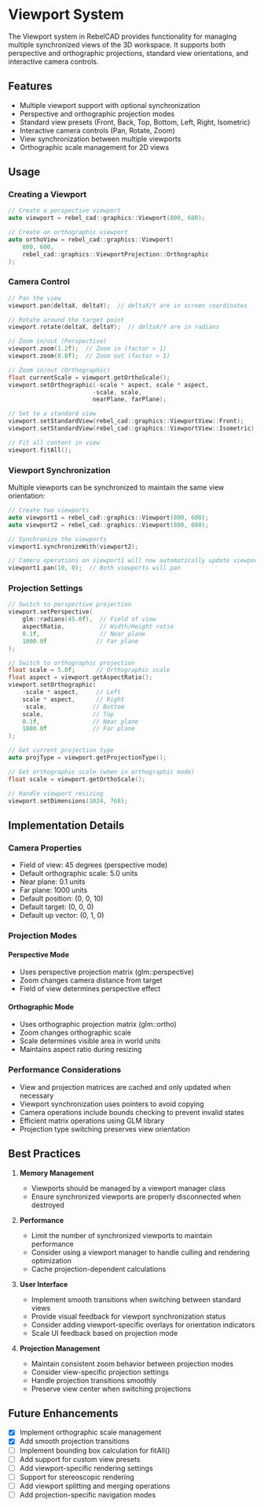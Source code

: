 # Viewport System

The Viewport system in RebelCAD provides functionality for managing multiple synchronized views of the 3D workspace. It supports both perspective and orthographic projections, standard view orientations, and interactive camera controls.

## Features

- Multiple viewport support with optional synchronization
- Perspective and orthographic projection modes
- Standard view presets (Front, Back, Top, Bottom, Left, Right, Isometric)
- Interactive camera controls (Pan, Rotate, Zoom)
- View synchronization between multiple viewports
- Orthographic scale management for 2D views

## Usage

### Creating a Viewport

```cpp
// Create a perspective viewport
auto viewport = rebel_cad::graphics::Viewport(800, 600);

// Create an orthographic viewport
auto orthoView = rebel_cad::graphics::Viewport(
    800, 600, 
    rebel_cad::graphics::ViewportProjection::Orthographic
);
```

### Camera Control

```cpp
// Pan the view
viewport.pan(deltaX, deltaY);  // deltaX/Y are in screen coordinates

// Rotate around the target point
viewport.rotate(deltaX, deltaY);  // deltaX/Y are in radians

// Zoom in/out (Perspective)
viewport.zoom(1.2f);  // Zoom in (factor > 1)
viewport.zoom(0.8f);  // Zoom out (factor < 1)

// Zoom in/out (Orthographic)
float currentScale = viewport.getOrthoScale();
viewport.setOrthographic(-scale * aspect, scale * aspect,
                        -scale, scale,
                        nearPlane, farPlane);

// Set to a standard view
viewport.setStandardView(rebel_cad::graphics::ViewportView::Front);
viewport.setStandardView(rebel_cad::graphics::ViewportView::Isometric);

// Fit all content in view
viewport.fitAll();
```

### Viewport Synchronization

Multiple viewports can be synchronized to maintain the same view orientation:

```cpp
// Create two viewports
auto viewport1 = rebel_cad::graphics::Viewport(800, 600);
auto viewport2 = rebel_cad::graphics::Viewport(800, 600);

// Synchronize the viewports
viewport1.synchronizeWith(viewport2);

// Camera operations on viewport1 will now automatically update viewport2
viewport1.pan(10, 0);  // Both viewports will pan
```

### Projection Settings

```cpp
// Switch to perspective projection
viewport.setPerspective(
    glm::radians(45.0f),  // Field of view
    aspectRatio,          // Width/Height ratio
    0.1f,                 // Near plane
    1000.0f              // Far plane
);

// Switch to orthographic projection
float scale = 5.0f;      // Orthographic scale
float aspect = viewport.getAspectRatio();
viewport.setOrthographic(
    -scale * aspect,     // Left
    scale * aspect,      // Right
    -scale,             // Bottom
    scale,              // Top
    0.1f,               // Near plane
    1000.0f             // Far plane
);

// Get current projection type
auto projType = viewport.getProjectionType();

// Get orthographic scale (when in orthographic mode)
float scale = viewport.getOrthoScale();

// Handle viewport resizing
viewport.setDimensions(1024, 768);
```

## Implementation Details

### Camera Properties

- Field of view: 45 degrees (perspective mode)
- Default orthographic scale: 5.0 units
- Near plane: 0.1 units
- Far plane: 1000 units
- Default position: (0, 0, 10)
- Default target: (0, 0, 0)
- Default up vector: (0, 1, 0)

### Projection Modes

#### Perspective Mode
- Uses perspective projection matrix (glm::perspective)
- Zoom changes camera distance from target
- Field of view determines perspective effect

#### Orthographic Mode
- Uses orthographic projection matrix (glm::ortho)
- Zoom changes orthographic scale
- Scale determines visible area in world units
- Maintains aspect ratio during resizing

### Performance Considerations

- View and projection matrices are cached and only updated when necessary
- Viewport synchronization uses pointers to avoid copying
- Camera operations include bounds checking to prevent invalid states
- Efficient matrix operations using GLM library
- Projection type switching preserves view orientation

## Best Practices

1. **Memory Management**
   - Viewports should be managed by a viewport manager class
   - Ensure synchronized viewports are properly disconnected when destroyed

2. **Performance**
   - Limit the number of synchronized viewports to maintain performance
   - Consider using a viewport manager to handle culling and rendering optimization
   - Cache projection-dependent calculations

3. **User Interface**
   - Implement smooth transitions when switching between standard views
   - Provide visual feedback for viewport synchronization status
   - Consider adding viewport-specific overlays for orientation indicators
   - Scale UI feedback based on projection mode

4. **Projection Management**
   - Maintain consistent zoom behavior between projection modes
   - Consider view-specific projection settings
   - Handle projection transitions smoothly
   - Preserve view center when switching projections

## Future Enhancements

- [x] Implement orthographic scale management
- [x] Add smooth projection transitions
- [ ] Implement bounding box calculation for fitAll()
- [ ] Add support for custom view presets
- [ ] Add viewport-specific rendering settings
- [ ] Support for stereoscopic rendering
- [ ] Add viewport splitting and merging operations
- [ ] Add projection-specific navigation modes
